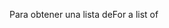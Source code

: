 <span data-ttu-id="a40c8-101">Para obtener una lista de</span><span class="sxs-lookup"><span data-stu-id="a40c8-101">For a list of</span></span>